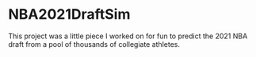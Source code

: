 # NBA2021DraftSim
This project was a little piece I worked on for fun to predict the 2021 NBA draft from a pool of thousands of collegiate athletes.
